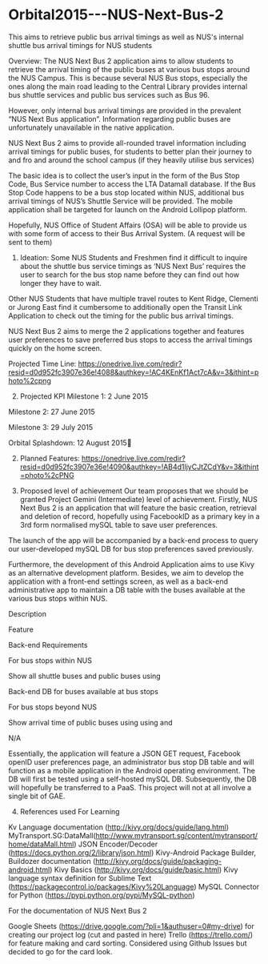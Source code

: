 # Orbital2015---NUS-Next-Bus-2
This aims to retrieve public bus arrival timings as well as NUS's internal shuttle bus arrival timings for NUS students 


Overview:
The NUS Next Bus 2 application aims to allow students to retrieve the arrival timing of the public buses at various bus stops around the NUS Campus. This is because several NUS Bus stops, especially the ones along the main road leading to the Central Library provides internal bus shuttle services and public bus services such as Bus 96.

However, only internal bus arrival timings are provided in the prevalent “NUS Next Bus application”. Information regarding public buses are unfortunately unavailable in the native application.

NUS Next Bus 2 aims to provide all-rounded travel information including arrival timings for public buses, for students to better plan their journey to and fro and around the school campus (if they heavily utilise bus services)

The basic idea is to collect the user’s input in the form of the Bus Stop Code, Bus Service number to access the LTA Datamall database. If the Bus Stop Code happens to be a bus stop located within NUS, additional bus arrival timings of NUS’s Shuttle Service will be provided. The mobile application shall be targeted for launch on the Android Lollipop platform.

Hopefully, NUS Office of Student Affairs (OSA)  will be able to provide us with some form of access to their Bus Arrival System. (A request will be sent to them)

 

1. Ideation:
Some NUS Students and Freshmen find it difficult to inquire about the shuttle bus service timings as ‘NUS Next Bus’ requires the user to search for the bus stop name before they can find out how longer they have to wait.

Other NUS Students that have multiple travel routes to Kent Ridge, Clementi or Jurong East find it cumbersome to additionally open the Transit Link Application to check out the timing for the public bus arrival timings.

NUS Next Bus 2 aims to merge the 2 applications together and features user preferences to save preferred bus stops to access the arrival timings quickly on the home screen.

 

Projected Time Line: https://onedrive.live.com/redir?resid=d0d952fc3907e36e!4088&authkey=!AC4KEnKf1Act7cA&v=3&ithint=photo%2cpng

 

2. Projected KPI
Milestone 1: 2 June 2015

Milestone 2: 27 June 2015

Milestone 3: 29 July 2015

Orbital Splashdown: 12 August 2015

 

2. Planned Features: https://onedrive.live.com/redir?resid=d0d952fc3907e36e!4090&authkey=!AB4d1ljyCJtZCdY&v=3&ithint=photo%2cPNG

3. Proposed level of achievement
Our team proposes that we should be granted Project Gemini (Intermediate) level of achievement. Firstly, NUS Next Bus 2 is an application that will feature the basic creation, retrieval and deletion of record, hopefully using FacebookID as a primary key in a 3rd form normalised mySQL table to save user preferences.

The launch of the app will be accompanied by a back-end process to query our user-developed mySQL DB for bus stop preferences saved previously.

Furthermore, the development of this Android Application aims to use Kivy as an alternative development platform. Besides, we aim to develop the application with a front-end settings screen, as well as a back-end administrative app to maintain a DB table with the buses available at the various bus stops within NUS.

 

Description

Feature

Back-end Requirements

For bus stops within NUS

Show all shuttle buses and public buses using <bus stop no>

Back-end DB for buses available at bus stops

For bus stops beyond NUS

Show arrival time of public buses using using <bus stop no> and <bus no>

N/A

Essentially, the application will feature a JSON GET request, Facebook openID user preferences page, an administrator bus stop DB table and will function as a mobile application in the Android operating environment. The DB will first be tested using a self-hosted mySQL DB. Subsequently, the DB will hopefully be transferred to a PaaS. This project will not at all involve a single bit of GAE.

 

4. References used
For Learning

Kv Language documentation (http://kivy.org/docs/guide/lang.html)
MyTransport.SG:DataMall(http://www.mytransport.sg/content/mytransport/home/dataMall.html)
JSON Encoder/Decoder (https://docs.python.org/2/library/json.html)
Kivy-Android Package Builder, Buildozer documentation (http://kivy.org/docs/guide/packaging-android.html)
Kivy Basics (http://kivy.org/docs/guide/basic.html)
Kivy language syntax definition for Sublime Text (https://packagecontrol.io/packages/Kivy%20Language)
MySQL Connector for Python (https://pypi.python.org/pypi/MySQL-python)

For the documentation of NUS Next Bus 2

Google Sheets (https://drive.google.com/?pli=1&authuser=0#my-drive) for creating our project log (cut and pasted in here)
Trello (https://trello.com/) for feature making and card sorting.  Considered using Github Issues but decided to go for the card look.

